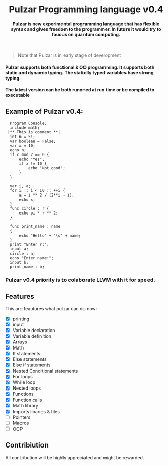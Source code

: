  <div align="center"><h1>Pulzar Programming language v0.4</h1></div>

<div align="center">
  <strong>Pulzar is new experimental programming language that has flexible syntax and gives freedom to the programmer. In future it would try to foucus on quantum computing.</strong>
</div>
<br><br>

> Note that Pulzar is in early stage of development

#### Pulzar supports both functional & OO programming. It supports both static and dynamic typing. The staticlly typed variables have strong typing.
#### The latest version can be both runnned at run time or be compiled to executable

## Example of Pulzar v0.4:
```pulzar
  Program Console;
  include math;
 |** This is comment **|
  int n = 5!;
  var boolean = False;
  var x = 10;
  echo n;
  if x mod 2 == 0 {
      echo "Yes";
      if x != 10 {
          echo "Not good";
      }
  }
 
  var i, a;
  for i :: i < 10 :: ++i {
      a = i ** 2 / (2**i - i);
      echo x;
  }
  func circle : r { 
      echo pi * r ** 2;
  }

  func print_name : name 
  {
      echo "Hello" + "\s" + name;
  }
  print "Enter r:";
  input a;
  circle : a;
  echo "Enter name:";
  input b;
  print_name : b;
```
### Pulzar v0.4 priority is to colaborate LLVM with it for speed.



## Features

This are feautures what pulzar can do now:
- [x] printing
- [x] input
- [x] Variable declaration 
- [x] Variable definition
- [x] Arrays
- [x] Math 
- [x] If statements
- [x] Else statements
- [x] Else if statements
- [x] Nested Conditional statements
- [x] For loops
- [x] While loop
- [x] Nested loops
- [x] Functions 
- [x] Function calls 
- [x] Math library
- [x] Imports libaries & files
- [ ] Pointers
- [ ] Macros
- [ ] OOP

## Contribiution
All contribution will be highly appreciated and might be rewarded.